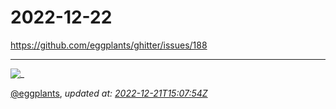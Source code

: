 # 2022-12-22

<https://github.com/eggplants/ghitter/issues/188>

---

![_](https://github.githubassets.com/images/mona-loading-default.gif)

[@eggplants](https://github.com/eggplants), *updated at: [2022-12-21T15:07:54Z](https://github.com/eggplants/ghitter/issues/188#issue-1506449146)*
